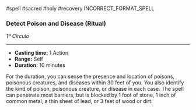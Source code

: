 #spell #sacred #holy #recovery
INCORRECT_FORMAT_SPELL
### Detect Poison and Disease (Ritual)
*1º Círculo*
___
- **Casting time:** 1 Action
- **Range:** Self
- **Duration:** 10 minutes

For the duration, you can sense the presence and location of poisons, poisonous creatures, and diseases within 30 feet of you. You also identify the kind of poison, poisonous creature, or disease in each case. The spell can penetrate most barriers, but is blocked by 1 foot of stone, 1 inch of common metal, a thin sheet of lead, or 3 feet of wood or dirt.

